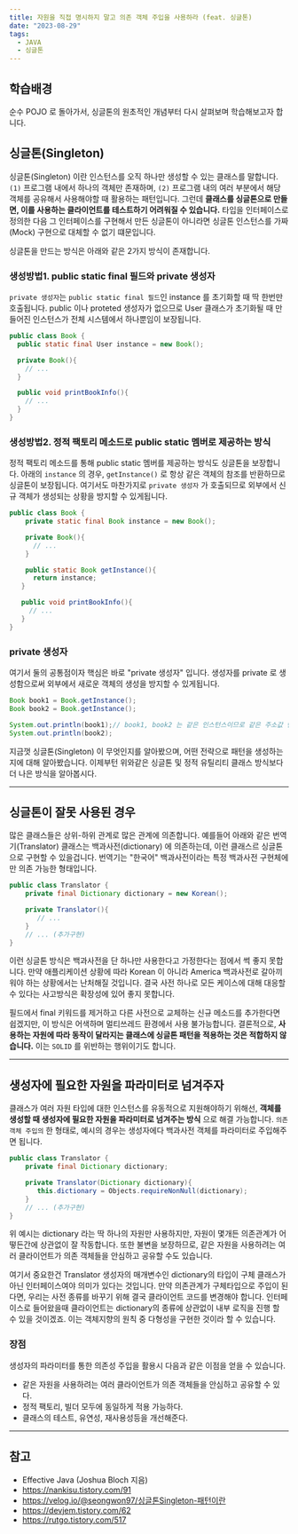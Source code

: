 ```yaml
---
title: 자원을 직접 명시하지 말고 의존 객체 주입을 사용하라 (feat. 싱글톤)
date: "2023-08-29"
tags:
  - JAVA
  - 싱글톤
---
```


## 학습배경

순수 POJO 로 돌아가서, 싱글톤의 원초적인 개념부터 다시 살펴보며 학습해보고자 합니다.

## 싱글톤(Singleton)

싱글톤(Singleton) 이란 인스턴스를 오직 하나만 생성할 수 있는 클래스를 말합니다. `(1)` 프로그램 내에서 하나의 객체만 존재하며, `(2)` 프로그램 내의 여러 부분에서 해당 객체를 공유해서 사용해야할 때 활용하는 패턴입니다. 그런데 **클래스를 싱글톤으로 만들면, 이를 사용하는 클라이언트를 테스트하기 어려워질 수 있습니다.** 타입을 인터페이스로 정의한 다음 그 인터페이스를 구현해서 만든 싱글톤이 아니라면 싱글톤 인스턴스를 가짜(Mock) 구현으로 대체할 수 없기 떄문입니다.

싱글톤을 만드는 방식은 아래와 같은 2가지 방식이 존재합니다.

### 생성방법1. public static final 필드와 private 생성자

`private 생성자`는 `public static final 필드`인 instance 를 초기화할 때 딱 한번만 호출됩니다. public 이나 proteted 생성자가 없으므로 User 클래스가 초기화될 때 만들어진 인스턴스가 전체 시스템에서 하나뿐임이 보장됩니다.

```java
public class Book {
  public static final User instance = new Book();

  private Book(){
  	// ...
  }

  public void printBookInfo(){
    // ...
  }
}
```

### 생성방법2. 정적 팩토리 메소드로 public static 멤버로 제공하는 방식

정적 팩토리 메소드를 통해 public static 멤버를 제공하는 방식도 싱글톤을 보장합니다. 아래의 `instance` 의 경우, `getInstance()` 로 항상 같은 객체의 참조를 반환하므로 싱글톤이 보장됩니다. 여기서도 마찬가지로 `private 생성자` 가 호출되므로 외부에서 신규 객체가 생성되는 상황을 방지할 수 있게됩니다.

```java
public class Book {
	private static final Book instance = new Book();

    private Book(){
      // ...
    }

    public static Book getInstance(){
      return instance;
   }

   public void printBookInfo(){
   	 // ...
   }
}
```

### private 생성자

여기서 둘의 공통점이자 핵심은 바로 "private 생성자" 입니다. 생성자를 private 로 생성함으로써 외부에서 새로운 객체의 생성을 방지할 수 있게됩니다.

```java
Book book1 = Book.getInstance();
Book book2 = Book.getInstance();

System.out.println(book1);// book1, book2 는 같은 인스턴스이므로 같은 주소값 반환
System.out.println(book2);
```

지금껏 싱글톤(Singleton) 이 무엇인지를 알아봤으며, 어떤 전략으로 패턴을 생성하는지에 대해 알아봤습니다. 이제부턴 위와같은 싱글톤 및 정적 유틸리티 클래스 방식보다 더 나은 방식을 알아봅시다.

---

## 싱글톤이 잘못 사용된 경우

많은 클래스들은 상위-하위 관계로 많은 관계에 의존합니다. 예를들어 아래와 같은 번역기(Translator) 클래스는 백과사전(dictionary) 에 의존하는데, 이런 클래스르 싱글톤으로 구현할 수 있을겁니다. 번역기는 "한국어" 백과사전이라는 특정 백과사전 구현체에만 의존 가능한 형태입니다.

```java
public class Translator {
	private final Dictionary dictionary = new Korean();

    private Translator(){
       // ...
    }
    // ... (추가구현)
}
```

이런 싱글톤 방식은 백과사전을 단 하나만 사용한다고 가정한다는 점에서 썩 좋지 못합니다. 만약 애플리케이션 상황에 따라 Korean 이 아니라 America 백과사전로 갈아끼워야 하는 상황에서는 난처해질 것입니다. 결국 사전 하나로 모든 케이스에 대해 대응할 수 있다는 사고방식은 확장성에 있어 좋지 못합니다.

필드에서 final 키워드를 제거하고 다른 사전으로 교체하는 신규 메소드를 추가한다면 쉽겠지만, 이 방식은 어색하며 멀티쓰레드 환경에서 사용 불가능합니다. 결론적으로, **사용하는 자원에 따라 동작이 달라지는 클래스에 싱글톤 패턴을 적용하는 것은 적합하지 않습니다.** 이는 `SOLID` 를 위반하는 행위이기도 합니다.

---

## 생성자에 필요한 자원을 파라미터로 넘겨주자

클래스가 여러 자원 타입에 대한 인스턴스를 유동적으로 지원해야하기 위해선, **객체를 생성할 때 생성자에 필요한 자원을 파라미터로 넘겨주는 방식** 으로 해결 가능합니다. `의존 객체 주입의` 한 형태로, 예시의 경우는 생성자에다 백과사전 객체를 파라미터로 주입해주면 됩니다.

```java
public class Translator {
	private final Dictionary dictionary;

    private Translator(Dictionary dictionary){
       this.dictionary = Objects.requireNonNull(dictionary);
    }
    // ... (추가구현)
}
```

위 예시는 dictionary 라는 딱 하나의 자원만 사용하지만, 자원이 몇개든 의존관계가 어떻든간에 상관없이 잘 작동합니다. 또한 불변을 보장하므로, 같은 자원을 사용하려는 여러 클라이언트가 의존 객체들을 안심하고 공유할 수도 있습니다.

여기서 중요한건 Translator 생성자의 매개변수인 dictionary의 타입이 구체 클래스가 아닌 인터페이스여야 의미가 있다는 것입니다. 만약 의존관계가 구체타입으로 주입이 된다면, 우리는 사전 종류를 바꾸기 위해 결국 클라이언트 코드를 변경해야 합니다. 인터페이스로 들어왔을때 클라이언트는 dictionary의 종류에 상관없이 내부 로직을 진행 할 수 있을 것이겠죠. 이는 객체지향의 원칙 중 다형성을 구현한 것이라 할 수 있습니다.

### 장점

생성자의 파라미터를 통한 의존성 주입을 활용시 다음과 같은 이점을 얻을 수 있습니다.

- 같은 자원을 사용하려는 여러 클라이언트가 의존 객체들을 안심하고 공유할 수 있다.
- 정적 팩토리, 빌더 모두에 동일하게 적용 가능하다.
- 클래스의 테스트, 유연성, 재사용성등을 개선해준다.

---

## 참고

- Effective Java (Joshua Bloch 지음)
- https://nankisu.tistory.com/91
- https://velog.io/@seongwon97/싱글톤Singleton-패턴이란
- https://devjem.tistory.com/62
- https://rutgo.tistory.com/517
